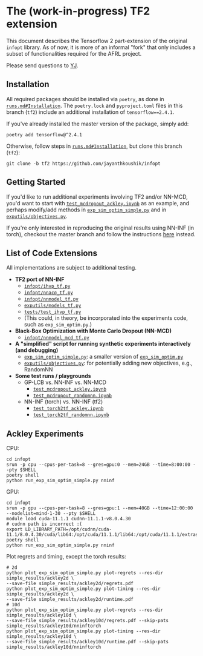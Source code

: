 # The (work-in-progress) TF2 extension

This document describes the Tensorflow 2 part-extension of the original `infopt` library.
As of now, it is more of an informal "fork" that only includes a subset of functionalities required for the AFRL 
project.

Please send questions to [YJ](mailto:yjchoe@cmu.edu).

## Installation

All required packages should be installed via `poetry`, as done in [`runs.md#Installation`](runs.md#installation).
The `poetry.lock` and `pyproject.toml` files in this branch (`tf2`) include an additional installation of 
`tensorflow==2.4.1`.

If you've already installed the master version of the package, simply add:
```shell
poetry add tensorflow@^2.4.1
```
Otherwise, follow steps in [`runs.md#Installation`](runs.md#installation), but clone this branch (`tf2`):
```shell
git clone -b tf2 https://github.com/jayanthkoushik/infopt
```

## Getting Started

If you'd like to run additional experiments involving TF2 and/or NN-MCD, 
you'd want to start with [`test_mcdropout_ackley.ipynb`](test_mcdropout_ackley.ipynb) as an example, and 
perhaps modify/add methods in [`exp_sim_optim_simple.py`](exp_sim_optim_simple.py) and 
in [`exputils/objectives.py`](exputils/objectives.py).

If you're only interested in reproducing the original results using NN-INF (in torch), 
checkout the master branch and follow the instructions [here](runs.md) instead.

## List of Code Extensions

All implementations are subject to additional testing. 

- **TF2 port of NN-INF**
    - [`infopt/ihvp_tf.py`](infopt/ihvp_tf.py)
    - [`infopt/nnacq_tf.py`](infopt/nnacq_tf.py)
    - [`infopt/nnmodel_tf.py`](infopt/nnmodel_tf.py)
    - [`exputils/models_tf.py`](exputils/models_tf.py)
    - [`tests/test_ihvp_tf.py`](tests/test_ihvp_tf.py) 
    - (This could, in theory, be incorporated into the experiments code, such as `exp_sim_optim.py`.)
- **Black-Box Optimization with Monte Carlo Dropout (NN-MCD)**
    - [`infopt/nnmodel_mcd_tf.py`](infopt/nnmodel_mcd_tf.py)
- **A "simplified" script for running synthetic experiments interactively (and debugging)**
    - [`exp_sim_optim_simple.py`](exp_sim_optim_simple.py): a smaller version of [`exp_sim_optim.py`](exp_sim_optim.py)
    - [`exputils/objectives.py`](exputils/objectives.py): for potentially adding new objectives, e.g., RandomNN
- **Some test runs / playgrounds**
    - GP-LCB vs. NN-INF vs. NN-MCD
        - [`test_mcdropout_ackley.ipynb`](test_mcdropout_ackley.ipynb)
        - [`test_mcdropout_randomnn.ipynb`](test_mcdropout_randomnn.ipynb)
    - NN-INF (torch) vs. NN-INF (tf2)
        - [`test_torch2tf_ackley.ipynb`](test_torch2tf_ackley.ipynb)
        - [`test_torch2tf_randomnn.ipynb`](test_torch2tf_randomnn.ipynb)
    

## Ackley Experiments

CPU:
```shell
cd infopt
srun -p cpu --cpus-per-task=8 --gres=gpu:0 --mem=24GB --time=8:00:00 --pty $SHELL
poetry shell
python run_exp_sim_optim_simple.py nninf
```

GPU:
```shell
cd infopt
srun -p gpu --cpus-per-task=8 --gres=gpu:1 --mem=40GB --time=12:00:00 --nodelist=mind-1-30 --pty $SHELL
module load cuda-11.1.1 cudnn-11.1.1-v8.0.4.30
# cudnn path is incorrect :(
export LD_LIBRARY_PATH=/opt/cudnn/cuda-11.1/8.0.4.30/cuda/lib64:/opt/cuda/11.1.1/lib64:/opt/cuda/11.1.1/extras/CUPTI/lib64
poetry shell
python run_exp_sim_optim_simple.py nninf
```

Plot regrets and timing, except the torch results:
```shell
# 2d
python plot_exp_sim_optim_simple.py plot-regrets --res-dir simple_results/ackley2d \
--save-file simple_results/ackley2d/regrets.pdf
python plot_exp_sim_optim_simple.py plot-timing --res-dir simple_results/ackley2d \
--save-file simple_results/ackley2d/runtime.pdf
# 10d
python plot_exp_sim_optim_simple.py plot-regrets --res-dir simple_results/ackley10d \
--save-file simple_results/ackley10d/regrets.pdf --skip-pats simple_results/ackley10d/nninftorch
python plot_exp_sim_optim_simple.py plot-timing --res-dir simple_results/ackley10d \
--save-file simple_results/ackley10d/runtime.pdf --skip-pats simple_results/ackley10d/nninftorch
```

